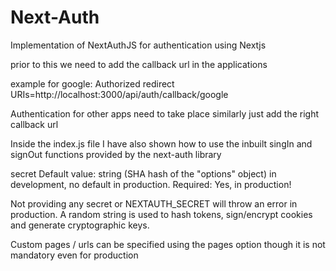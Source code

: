 # Next-Auth
Implementation of NextAuthJS  for authentication using Nextjs

prior to this we need to add the callback url in the applications

example for google:
Authorized redirect URIs=http://localhost:3000/api/auth/callback/google

Authentication for other apps need to take place similarly just add the right callback url 

Inside the index.js file I have also shown how to use the inbuilt singIn and signOut functions provided by the next-auth library

secret 
Default value: string (SHA hash of the "options" object) in development, no default in production.
Required: Yes, in production!


 Not providing any secret or NEXTAUTH_SECRET will throw an error in production.
A random string is used to hash tokens, sign/encrypt cookies and generate cryptographic keys.


Custom pages / urls can be specified using the pages option though it is not mandatory even for production
